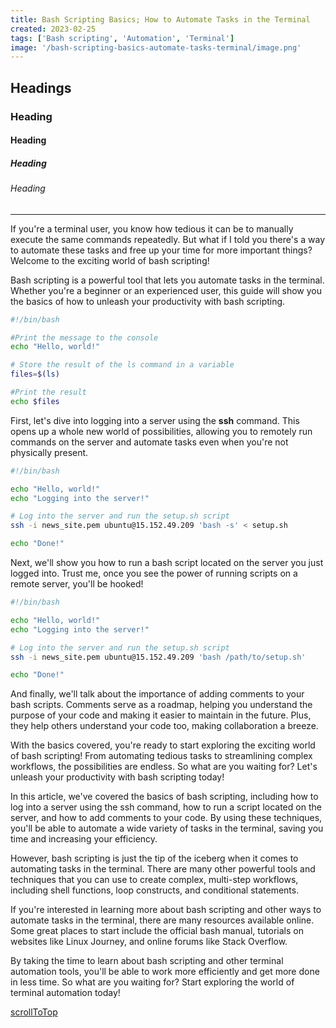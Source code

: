 ```yaml
---
title: Bash Scripting Basics; How to Automate Tasks in the Terminal
created: 2023-02-25
tags: ['Bash scripting', 'Automation', 'Terminal']
image: '/bash-scripting-basics-automate-tasks-terminal/image.png'
---
```


## Headings

### Heading

#### Heading

##### Heading

###### Heading

---

If you're a terminal user, you know how tedious it can be to manually execute the same commands repeatedly. But what if I told you there's a way to automate these tasks and free up your time for more important things? Welcome to the exciting world of bash scripting!

Bash scripting is a powerful tool that lets you automate tasks in the terminal. Whether you're a beginner or an experienced user, this guide will show you the basics of how to unleash your productivity with bash scripting.

```bash
#!/bin/bash

#Print the message to the console
echo "Hello, world!"

# Store the result of the ls command in a variable
files=$(ls)

#Print the result
echo $files
```

First, let's dive into logging into a server using the **ssh** command. This opens up a whole new world of possibilities, allowing you to remotely run commands on the server and automate tasks even when you're not physically present.

```bash
#!/bin/bash

echo "Hello, world!"
echo "Logging into the server!"

# Log into the server and run the setup.sh script
ssh -i news_site.pem ubuntu@15.152.49.209 'bash -s' < setup.sh

echo "Done!"
```

Next, we'll show you how to run a bash script located on the server you just logged into. Trust me, once you see the power of running scripts on a remote server, you'll be hooked!
  
  ```bash
  #!/bin/bash

echo "Hello, world!"
echo "Logging into the server!"

# Log into the server and run the setup.sh script
ssh -i news_site.pem ubuntu@15.152.49.209 'bash /path/to/setup.sh'

echo "Done!"
```

And finally, we'll talk about the importance of adding comments to your bash scripts. Comments serve as a roadmap, helping you understand the purpose of your code and making it easier to maintain in the future. Plus, they help others understand your code too, making collaboration a breeze.

With the basics covered, you're ready to start exploring the exciting world of bash scripting! From automating tedious tasks to streamlining complex workflows, the possibilities are endless. So what are you waiting for? Let's unleash your productivity with bash scripting today!

In this article, we've covered the basics of bash scripting, including how to log into a server using the ssh command, how to run a script located on the server, and how to add comments to your code. By using these techniques, you'll be able to automate a wide variety of tasks in the terminal, saving you time and increasing your efficiency.

However, bash scripting is just the tip of the iceberg when it comes to automating tasks in the terminal. There are many other powerful tools and techniques that you can use to create complex, multi-step workflows, including shell functions, loop constructs, and conditional statements.

If you're interested in learning more about bash scripting and other ways to automate tasks in the terminal, there are many resources available online. Some great places to start include the official bash manual, tutorials on websites like Linux Journey, and online forums like Stack Overflow.

By taking the time to learn about bash scripting and other terminal automation tools, you'll be able to work more efficiently and get more done in less time. So what are you waiting for? Start exploring the world of terminal automation today!

[scrollToTop](#headings)